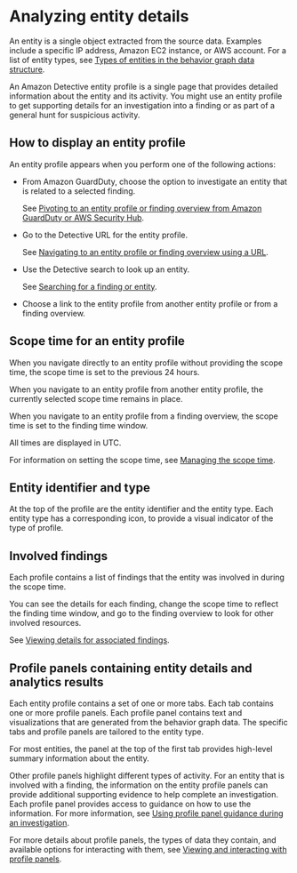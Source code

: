 # Analyzing entity details<a name="entity-profiles"></a>

An entity is a single object extracted from the source data\. Examples include a specific IP address, Amazon EC2 instance, or AWS account\. For a list of entity types, see [Types of entities in the behavior graph data structure](graph-data-structure-overview.md#entity-types)\.

An Amazon Detective entity profile is a single page that provides detailed information about the entity and its activity\. You might use an entity profile to get supporting details for an investigation into a finding or as part of a general hunt for suspicious activity\.

## How to display an entity profile<a name="entity-profiles-display"></a>

An entity profile appears when you perform one of the following actions:
+ From Amazon GuardDuty, choose the option to investigate an entity that is related to a selected finding\.

  See [Pivoting to an entity profile or finding overview from Amazon GuardDuty or AWS Security Hub](profile-pivot-from-service.md)\.
+ Go to the Detective URL for the entity profile\.

  See [Navigating to an entity profile or finding overview using a URL](profile-navigate-url.md)\.
+ Use the Detective search to look up an entity\.

  See [Searching for a finding or entity](detective-search.md)\.
+ Choose a link to the entity profile from another entity profile or from a finding overview\.

## Scope time for an entity profile<a name="entity-profile-scope-time"></a>

When you navigate directly to an entity profile without providing the scope time, the scope time is set to the previous 24 hours\.

When you navigate to an entity profile from another entity profile, the currently selected scope time remains in place\.

When you navigate to an entity profile from a finding overview, the scope time is set to the finding time window\.

All times are displayed in UTC\.

For information on setting the scope time, see [Managing the scope time](scope-time-managing.md)\.

## Entity identifier and type<a name="entity-identifier-type"></a>

At the top of the profile are the entity identifier and the entity type\. Each entity type has a corresponding icon, to provide a visual indicator of the type of profile\.

## Involved findings<a name="entity-profile-associated-findings"></a>

Each profile contains a list of findings that the entity was involved in during the scope time\.

You can see the details for each finding, change the scope time to reflect the finding time window, and go to the finding overview to look for other involved resources\.

See [Viewing details for associated findings](entity-finding-list.md)\.

## Profile panels containing entity details and analytics results<a name="entity-profile-panels"></a>

Each entity profile contains a set of one or more tabs\. Each tab contains one or more profile panels\. Each profile panel contains text and visualizations that are generated from the behavior graph data\. The specific tabs and profile panels are tailored to the entity type\.

For most entities, the panel at the top of the first tab provides high\-level summary information about the entity\.

Other profile panels highlight different types of activity\. For an entity that is involved with a finding, the information on the entity profile panels can provide additional supporting evidence to help complete an investigation\. Each profile panel provides access to guidance on how to use the information\. For more information, see [Using profile panel guidance during an investigation](profile-panel-guidance.md)\. 

For more details about profile panels, the types of data they contain, and available options for interacting with them, see [Viewing and interacting with profile panels](profile-panels.md)\.